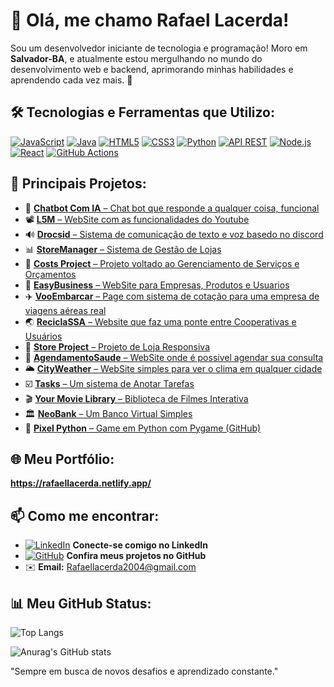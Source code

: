 # 👋 Olá, me chamo Rafael Lacerda!

Sou um desenvolvedor iniciante de tecnologia e programação! Moro em **Salvador-BA**, e atualmente estou mergulhando no mundo do desenvolvimento web e backend, aprimorando minhas habilidades e aprendendo cada vez mais. 🚀

## 🛠️ Tecnologias e Ferramentas que Utilizo:

[![JavaScript](https://img.shields.io/badge/-JavaScript-F7DF1E?style=flat-square&logo=javascript&logoColor=black)](https://developer.mozilla.org/pt-BR/docs/Web/JavaScript)
[![Java](https://img.shields.io/badge/-Java-007396?style=flat-square&logo=java&logoColor=white)](https://docs.oracle.com/en/java/)
[![HTML5](https://img.shields.io/badge/-HTML5-E34F26?style=flat-square&logo=html5&logoColor=white)](https://developer.mozilla.org/pt-BR/docs/Web/HTML)
[![CSS3](https://img.shields.io/badge/-CSS3-1572B6?style=flat-square&logo=css3&logoColor=white)](https://developer.mozilla.org/pt-BR/docs/Web/CSS)
[![Python](https://img.shields.io/badge/-Python-3776AB?style=flat-square&logo=python&logoColor=white)](https://www.python.org/doc/)
[![API REST](https://img.shields.io/badge/-API%20REST-FF6F00?style=flat-square&logo=api)](https://restfulapi.net/)
[![Node.js](https://img.shields.io/badge/-Node.js-339933?style=flat-square&logo=node.js&logoColor=white)](https://nodejs.org/en/docs/)
[![React](https://img.shields.io/badge/-React-61DAFB?style=flat-square&logo=react&logoColor=black)](https://reactjs.org/docs/getting-started.html)
[![GitHub Actions](https://img.shields.io/badge/-GitHub%20Actions-2088FF?style=flat-square&logo=github-actions&logoColor=white)](https://docs.github.com/en/actions)

## 🌟 Principais Projetos:

- 🤖 [**Chatbot Com IA** – Chat bot que responde a qualquer coisa, funcional](https://assistentechatbotv0.onrender.com/)
- 📽️ [**L5M** – WebSite com as funcionalidades do Youtube](https://l5m.onrender.com/)
- 🔊 [**Drocsid** – Sistema de comunicação de texto e voz basedo no discord](https://drocsid.onrender.com/ )
- 📊 [**StoreManager** – Sistema de Gestão de Lojas](https://storemanager-ztwx.onrender.com/ )
- 💸 [**Costs Project** – Projeto voltado ao Gerenciamento de Serviços e Orçamentos](https://costsservice.onrender.com/)
- 🏢 [**EasyBusiness** – WebSite para Empresas, Produtos e Usuarios](https://easybuniness.onrender.com)
- ✈️ [**VooEmbarcar** – Page com sistema de cotação para uma empresa de viagens aéreas real](https://vooembarcar.netlify.app/)
- 🌏 [**ReciclaSSA** – Website que faz uma ponte entre Cooperativas e Usuários](https://reciclassa.onrender.com/)
- 🛒 [**Store Project** – Projeto de Loja Responsiva](https://rafaelglacerda.github.io/StoreProject/)
- 🏩 [**AgendamentoSaude** – WebSite onde é possivel agendar sua consulta](https://agendamentosus.onrender.com/)
- 🌥️ [**CityWeather** – WebSite simples para ver o clima em qualquer cidade](https://cityweatherbasic.netlify.app/ )
- ☑️ [**Tasks** – Um sistema de Anotar Tarefas](https://tasks-hbdt.onrender.com/)
- 🎬 [**Your Movie Library** – Biblioteca de Filmes Interativa](https://yourmovielibrary.netlify.app/)
- 🏛️ [**NeoBank** – Um Banco Virtual Simples](https://neobank-evh5.onrender.com/)
- 🐍 [**Pixel Python** – Game em Python com Pygame (GitHub)](https://github.com/RafaelGLacerda/PixelPython)


## 🌐 Meu Portfólio:

**https://rafaellacerda.netlify.app/**

## 📫 Como me encontrar:

- [![LinkedIn](https://img.shields.io/badge/-LinkedIn-0A66C2?style=flat-square&logo=linkedin&logoColor=white)](https://br.linkedin.com/in/rafael-lacerda-47513526a) **Conecte-se comigo no LinkedIn**
- [![GitHub](https://img.shields.io/badge/-GitHub-181717?style=flat-square&logo=github&logoColor=white)](https://github.com/RafaelGLacerda) **Confira meus projetos no GitHub**
- ✉️ **Email:** [Rafaellacerda2004@gmail.com](mailto:Rafaellacerda2004@gmail.com)

## 📊 Meu GitHub Status:

![Top Langs](https://github-readme-stats.vercel.app/api/top-langs/?username=RafaelGLacerda&size_weight=0.5&count_weight=0.5&theme=dark)

![Anurag's GitHub stats](https://github-readme-stats.vercel.app/api?username=RafaelGLacerda&show_icons=true&theme=dark)

"Sempre em busca de novos desafios e aprendizado constante."
